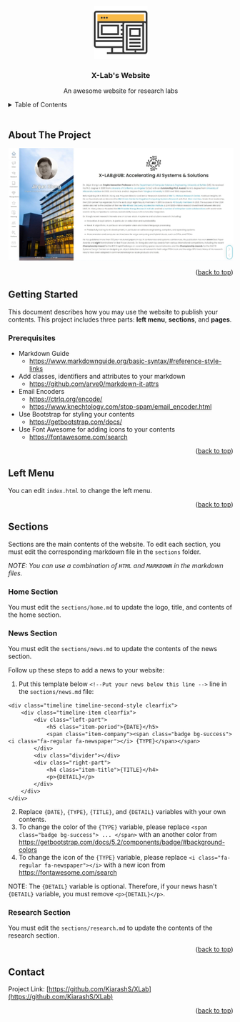 <div id="top"></div>

<!-- PROJECT SHIELDS -->
<!--
*** https://www.markdownguide.org/basic-syntax/#reference-style-links
-->

<br />
<div align="center">
  <a href="https://github.com/KiarashS/XLab">
    <img src="img/doc/website.svg" alt="Logo" width="120" height="120">
  </a>

<h3 align="center">X-Lab's Website</h3>

  <p align="center">
    An awesome website for research labs
  </p>
</div>



<details>
  <summary>Table of Contents</summary>
  <ol>
    <li>
      <a href="#about-the-project">About The Project</a>
    </li>
    <li>
      <a href="#getting-started">Getting Started</a>
      <ul>
        <li><a href="#prerequisites">Prerequisites</a></li>
      </ul>
    </li>
    <li><a href="#left-menu">Left Menu</a></li>
    <li>
      <a href="#sections">Sections</a>
      <ul>
        <li><a href="#home-section">Home Section</a></li>
        <li><a href="#news-section">News Section</a></li>
        <li><a href="#research-section">Research Section</a></li>
      </ul>
    </li>
    <li><a href="#contact">Contact</a></li>
  </ol>
</details>


<br />


## About The Project

[![Product Name Screen Shot][product-screenshot]](#)

<p align="right">(<a href="#top">back to top</a>)</p>



## Getting Started

This document describes how you may use the website to publish your contents. This project includes three parts: **left menu**, **sections**, and **pages**.

### Prerequisites

- Markdown Guide
  - https://www.markdownguide.org/basic-syntax/#reference-style-links
- Add classes, identifiers and attributes to your markdown
  - https://github.com/arve0/markdown-it-attrs
- Email Encoders
  - https://ctrlq.org/encode/
  - https://www.knechtology.com/stop-spam/email_encoder.html
- Use Bootstrap for styling your contents
  - https://getbootstrap.com/docs/
- Use Font Awesome for adding icons to your contents
  - https://fontawesome.com/search

<p align="right">(<a href="#top">back to top</a>)</p>

## Left Menu
You can edit `index.html` to change the left menu.

<p align="right">(<a href="#top">back to top</a>)</p>


## Sections

Sections are the main contents of the website. To edit each section, you must edit the corresponding markdown file in the `sections` folder.

_NOTE: You can use a combination of `HTML` and `MARKDOWN` in the markdown files._



### Home Section

You must edit the `sections/home.md` to update the logo, title, and contents of the home section.


### News Section

You must edit the `sections/news.md` to update the contents of the news section.

Follow up these steps to add a news to your website:

1. Put this template below `<!--Put your news below this line -->` line in the `sections/news.md` file:
```
<div class="timeline timeline-second-style clearfix">
    <div class="timeline-item clearfix">
        <div class="left-part">
            <h5 class="item-period">{DATE}</h5>
            <span class="item-company"><span class="badge bg-success"><i class="fa-regular fa-newspaper"></i> {TYPE}</span></span>
        </div>
        <div class="divider"></div>
        <div class="right-part">
            <h4 class="item-title">{TITLE}</h4>
            <p>{DETAIL}</p>
        </div>
    </div>
</div>
```
2. Replace `{DATE}`, `{TYPE}`, `{TITLE}`, and `{DETAIL}` variables with your own contents.
3. To change the color of the `{TYPE}` variable, please replace `<span class="badge bg-success"> ... </span>` with an another color from https://getbootstrap.com/docs/5.2/components/badge/#background-colors
4. To change the icon of the `{TYPE}` variable, please replace `<i class="fa-regular fa-newspaper"></i>` with a new icon from https://fontawesome.com/search


NOTE: The `{DETAIL}` variable is optional. Therefore, if your news hasn't `{DETAIL}` variable, you must remove `<p>{DETAIL}</p>`.


### Research Section

You must edit the `sections/research.md` to update the contents of the research section.


<p align="right">(<a href="#top">back to top</a>)</p>

## Contact

Project Link: [https://github.com/KiarashS/XLab](https://github.com/KiarashS/XLab)

<p align="right">(<a href="#top">back to top</a>)</p>



<!-- MARKDOWN LINKS & IMAGES -->
<!-- https://www.markdownguide.org/basic-syntax/#reference-style-links -->
[product-screenshot]: img/doc/screenshot.jpeg
